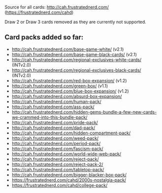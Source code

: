 Source for all cards: http://cah.frustratednerd.com/ (https://frustratednerd.com/cahd)

Draw 2 or Draw 3 cards removed as they are currently not supported.

## Card packs added so far:

- http://cah.frustratednerd.com/base-game-white/ (v2.1)
- http://cah.frustratednerd.com/base-game-black-cards/ (v2.1)
- http://cah.frustratednerd.com/regional-exclusives-white-cards/ (INTv2.0)
- http://cah.frustratednerd.com/regional-exclusives-black-cards/ (INTv2.0)
- http://cah.frustratednerd.com/red-box-expansion/ (v1.2)
- http://cah.frustratednerd.com/green-box/ (v1.1)
- http://cah.frustratednerd.com/blue-box-expansion/ (v1.2)
- http://cah.frustratednerd.com/absurd-box-expansion/
- http://cah.frustratednerd.com/human-pack/
- http://cah.frustratednerd.com/ass-pack/
- http://cah.frustratednerd.com/hidden-gems-bundle-a-few-new-cards-we-crammed-into-this-bundle-pack/
- http://cah.frustratednerd.com/pride-pack/
- http://cah.frustratednerd.com/dad-pack/
- http://cah.frustratednerd.com/hidden-compartment-pack/
- http://cah.frustratednerd.com/weed-pack/
- http://cah.frustratednerd.com/period-pack/
- http://cah.frustratednerd.com/fascism-pack/
- http://cah.frustratednerd.com/world-wide-web-pack/
- http://cah.frustratednerd.com/reject-pack/
- http://cah.frustratednerd.com/reject-pack-2/
- http://cah.frustratednerd.com/tabletop-pack/
- http://cah.frustratednerd.com/bigger-blacker-box-pack/
- https://frustratednerd.com/cahd/2000s-nostalgia-pack/
- https://frustratednerd.com/cahd/college-pack/
